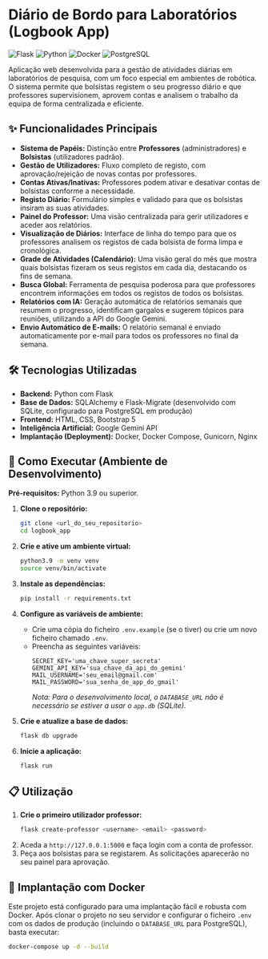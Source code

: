 # Diário de Bordo para Laboratórios (Logbook App)

![Flask](https://img.shields.io/badge/Flask-000000?style=for-the-badge&logo=flask&logoColor=white)
![Python](https://img.shields.io/badge/Python-3776AB?style=for-the-badge&logo=python&logoColor=white)
![Docker](https://img.shields.io/badge/Docker-2496ED?style=for-the-badge&logo=docker&logoColor=white)
![PostgreSQL](https://img.shields.io/badge/PostgreSQL-4169E1?style=for-the-badge&logo=postgresql&logoColor=white)

Aplicação web desenvolvida para a gestão de atividades diárias em laboratórios de pesquisa, com um foco especial em ambientes de robótica. O sistema permite que bolsistas registem o seu progresso diário e que professores supervisionem, aprovem contas e analisem o trabalho da equipa de forma centralizada e eficiente.

## ✨ Funcionalidades Principais

- **Sistema de Papéis:** Distinção entre **Professores** (administradores) e **Bolsistas** (utilizadores padrão).
- **Gestão de Utilizadores:** Fluxo completo de registo, com aprovação/rejeição de novas contas por professores.
- **Contas Ativas/Inativas:** Professores podem ativar e desativar contas de bolsistas conforme a necessidade.
- **Registo Diário:** Formulário simples e validado para que os bolsistas insiram as suas atividades.
- **Painel do Professor:** Uma visão centralizada para gerir utilizadores e aceder aos relatórios.
- **Visualização de Diários:** Interface de linha do tempo para que os professores analisem os registos de cada bolsista de forma limpa e cronológica.
- **Grade de Atividades (Calendário):** Uma visão geral do mês que mostra quais bolsistas fizeram os seus registos em cada dia, destacando os fins de semana.
- **Busca Global:** Ferramenta de pesquisa poderosa para que professores encontrem informações em todos os registos de todos os bolsistas.
- **Relatórios com IA:** Geração automática de relatórios semanais que resumem o progresso, identificam gargalos e sugerem tópicos para reuniões, utilizando a API do Google Gemini.
- **Envio Automático de E-mails:** O relatório semanal é enviado automaticamente por e-mail para todos os professores no final da semana.

## 🛠️ Tecnologias Utilizadas

- **Backend:** Python com Flask
- **Base de Dados:** SQLAlchemy e Flask-Migrate (desenvolvido com SQLite, configurado para PostgreSQL em produção)
- **Frontend:** HTML, CSS, Bootstrap 5
- **Inteligência Artificial:** Google Gemini API
- **Implantação (Deployment):** Docker, Docker Compose, Gunicorn, Nginx

## 🚀 Como Executar (Ambiente de Desenvolvimento)

**Pré-requisitos:** Python 3.9 ou superior.

1.  **Clone o repositório:**
    ```bash
    git clone <url_do_seu_repositorio>
    cd logbook_app
    ```

2.  **Crie e ative um ambiente virtual:**
    ```bash
    python3.9 -m venv venv
    source venv/bin/activate
    ```

3.  **Instale as dependências:**
    ```bash
    pip install -r requirements.txt
    ```

4.  **Configure as variáveis de ambiente:**
    - Crie uma cópia do ficheiro `.env.example` (se o tiver) ou crie um novo ficheiro chamado `.env`.
    - Preencha as seguintes variáveis:
      ```
      SECRET_KEY='uma_chave_super_secreta'
      GEMINI_API_KEY='sua_chave_da_api_do_gemini'
      MAIL_USERNAME='seu_email@gmail.com'
      MAIL_PASSWORD='sua_senha_de_app_do_gmail'
      ```
      *Nota: Para o desenvolvimento local, o `DATABASE_URL` não é necessário se estiver a usar o `app.db` (SQLite).*

5.  **Crie e atualize a base de dados:**
    ```bash
    flask db upgrade
    ```

6.  **Inicie a aplicação:**
    ```bash
    flask run
    ```

## 📋 Utilização

1.  **Crie o primeiro utilizador professor:**
    ```bash
    flask create-professor <username> <email> <password>
    ```
2.  Aceda a `http://127.0.0.1:5000` e faça login com a conta de professor.
3.  Peça aos bolsistas para se registarem. As solicitações aparecerão no seu painel para aprovação.

## 🐳 Implantação com Docker

Este projeto está configurado para uma implantação fácil e robusta com Docker. Após clonar o projeto no seu servidor e configurar o ficheiro `.env` com os dados de produção (incluindo o `DATABASE_URL` para PostgreSQL), basta executar:

```bash
docker-compose up -d --build